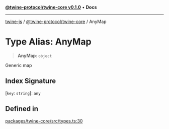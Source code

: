 [**@twine-protocol/twine-core v0.1.0**](../README.md) • **Docs**

***

[twine-js](../../../README.md) / [@twine-protocol/twine-core](../README.md) / AnyMap

# Type Alias: AnyMap

> **AnyMap**: `object`

Generic map

## Index Signature

 \[`key`: `string`\]: `any`

## Defined in

[packages/twine-core/src/types.ts:30](https://github.com/twine-protocol/twine-js/blob/bc5370ff2573a6e5e5c7a912acc672967ce4c5db/packages/twine-core/src/types.ts#L30)
